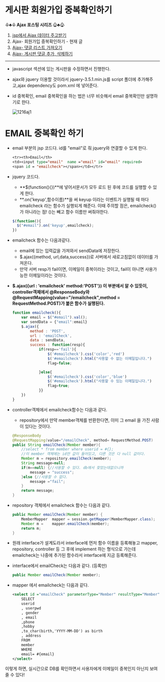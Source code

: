 # 게시판 회원가입 중복확인하기

**♧♣♧ Ajax 포스팅 시리즈 ♧♣♧**

1. [jsp에서 Ajax 데이터 주고받기](https://yejip.com/web/2020-12-14-ajax1/) 
2. Ajax- 회원가입 중복확인하기 - 현재 글
3. [Ajax- 댓글 리스트 가져오기](https://yejip.com/web/2020-12-17-게시판ajax2/) 
4. [Ajax- 게시판 댓글 추가, 삭제하기](https://yejip.com/web/2020-12-19-게시판ajax3/)

---



- javascript 섹션에 있는 게시판을 수정하면서 진행한다.

- ajax와 jquery 이용할 것이라서 jquery-3.5.1.min.js를 script 폴더에 추가해주고,ajax dependency도 pom.xml 에 넣어준다.

- id 중복확인, email 중복확인을 하는 법은 너무 비슷해서 email 중복확인만 설명하기로 한다.

  ![1216aj1](https://user-images.githubusercontent.com/37058233/102325277-4fcf6b00-3fc6-11eb-8206-2bbee878768e.gif)

# EMAIL 중복확인 하기

- email 부분의 jsp 코드다. id를 "email"로 줘 jquery와 연결할 수 있게 한다.

  ```jsp
  <tr><th>Email</th>
  <td><input type="email"  name ="email" id="email" required>
  <span id = "emailcheck"></span></td></tr>
  ```

- jquery 코드다.

  -  **$(function(){})**에 넣어서문서가 모두 로드 된 후에 코드를 실행할 수 있게 한다.
  - **.on('keyup',함수이름)**을 써 keyup 이라는 이벤트가 실행될 때 마다 emailcheck 라는 함수가 실행되게 해준다. 이때 주의할 점은, emailcheck()가 아니라는 점! ()는 빼고 함수 이름만 써줘야한다.

  ```javascript
  $(function(){
  	$("#email").on('keyup',emailcheck);
  })
  ```

- emailcheck 함수는 다음과같다.

  - email에 있는 입력값을 가져와서 sendData에 저장한다.
  - $.ajax({method, url,data,success})로 서버에서 새로고침없이 데이터를 가져온다.
  - 만약 서버 resp가 fail이면, 이메일이 중복이라는 것이고, fail이 아니면 사용가능한 이메일이라는 것이다. 
- **$.ajax({url : 'emailcheck' method:'POST'}) 이 부분에서 알 수 있듯이, controller객체에서 @ResponseBody와 @RequestMapping(value="/emailcheck",method = RequestMethod.POST)가 붙은 함수가 실행된다.**
  
  ```javascript
  function emailcheck(){
      var email = $("#email").val();
      var sendData = {"email":email}
      $.ajax({
          method : 'POST',
          url : 'emailCheck',
          data : sendData,
          success : function(resp){
              if(resp=='fail'){
                  $('#emailcheck').css('color','red')
                  $('#emailcheck').html("사용할 수 없는 이메일입니다.")
                  flag=false;
  
              }else{
                  $('#emailcheck').css('color','blue')
                  $('#emailcheck').html("사용할 수 있는 이메일입니다.")
                  flag=true;
              }}
      })	
  }
  ```

- controller객체에서 emailcheck함수는 다음과 같다.

  - repository에서 만약 member객체를 반환한다면, 이미 그 email 을 가진 사람이 있다는 것이다. 

  ```java
  @ResponseBody
  @RequestMapping(value="/emailCheck", method= RequestMethod.POST)
  public String emailCheck(Member member){
      //select * from member where userid = #{};
      //이 member 객체에는 id만 값이 들어있고, 다른 것은 다 null 값이다.
      Member m = repository.emailCheck(member);
      String message=null;
      if(m==null) {//사용할 수 있다. db에서 찾았는데없으니까
          message = "success";
      }else {//사용할 수 없다.
          message ="fail";
      }	
      return message;
  }
  ```

- repository 객체에서 emailcheck 함수는 다음과 같다.

  ```java
  public Member emailCheck(Member member) {
      MemberMapper  mapper = session.getMapper(MemberMapper.class);
      Member m =	mapper.emailCheck(member);
      return m;
  }
  ```

- 원래 interface가 설계도라서 interface에 먼저 함수 이름을 등록해놓고 mapper, repository, controller 등 그 후에 implement 하는 형식으로 가는데 emailcheck는 나중에 추가된 함수라서 interface에 지금 등록해준다.

- interface에서 emailCheck는 다음과 같다. (등록만)

  ```java
  public Member emailCheck(Member member);	
  ```

- mapper 에서 emailcheck는 다음과 같다.

  ```xml
  <select id ="emailCheck" parameterType="Member" resultType="Member">
      SELECT
      userid
      , userpwd
      , gender
      , email
      ,phone
      ,hobby
      ,to_char(birth,'YYYY-MM-DD') as birth
      , address
      FROM
      member
      WHERE
      email= #{email}
  </select>
  ```

이렇게 하면, 실시간으로 DB를 확인하면서 사용자에게 이메일이 중복인지 아닌지 보여줄 수 있다!